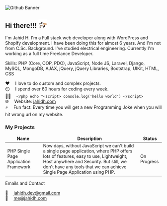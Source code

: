 ![Github Banner](images/github-cover.png)

## Hi there!!! <img src="images/cute-penguin.gif" width="28px" alt="welcome">

I'm Jahid H. I'm a Full stack web developer along with WordPress and Shopify development. I have been doing this for almost 6 years. And I'm not from C.Sc. Background. I've studied electrical engineering. Currently I'm working as a full time Freelance Developer.

Skills: PHP (Core, OOP, PDO), JavaScript, Node JS, Laravel, Django, MySQL, MongoDB, AJAX, jQuery, jQuery Libraries, Bootstrap, UIKit, HTML, CSS

:hearts: &emsp;I love to do custom and complex projects. <br/>
⏲️ &emsp;I spend over 60 hours for coding every week. <br/>
👩‍💻 &emsp;`<?php echo "<script> console.log('hello world') </script>` <br/>
🌐 &emsp;Website: [jahidh.com](jahidh.com)<br/>
⚡ &emsp;Fun fact: Every time you will get a new Programming Joke when you will hit wrong url on my website.

### My Projects

<table>
  <thead align="center">
    <tr border: none;>
      <td><b>Name</b></td>
      <td><b>Description</b></td>
      <td><b>Status</b></td>
    </tr>
  </thead>
  <tbody>
    <tr>
      <td>PHP Single Page Application Framework</td>
      <td>Now days, without JavaScript we can't build a single page application, where PHP offers lots of features, easy to use, Lightweight, Host anywhere and Security. But still, we don't have any tools that we can achieve Single Page Application using PHP.</td>
      <td>On Progress</td>
    </tr>
  </tbody>
</table

#### Emails and Contact

:email: &emsp;[jahidh.dev@gmail.com](mailto:jahidh.dev@gmail.com)
<br >
:email: &emsp;[me@jahidh.com](jahidh.com)
